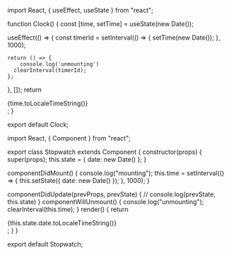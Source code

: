 import React, { useEffect, useState } from "react";

function Clock() {
  const [time, setTime] = useState(new Date());

  useEffect(() => {
    const timerId = setInterval(() => {
      setTime(new Date());
    }, 1000);

    return () => {
        console.log('unmounting')
      clearInterval(timerId);
    };
  }, []);
  return <div>{time.toLocaleTimeString()}</div>;
}

export default Clock;


import React, { Component } from "react";

export class Stopwatch extends Component {
  constructor(props) {
    super(props);
    this.state = { date: new Date() };
  }

  componentDidMount() {
    console.log("mounting");
    this.time = setInterval(() => {
      this.setState({ date: new Date() });
    }, 1000);
  }

  componentDidUpdate(prevProps, prevState) {
    // console.log(prevState, this.state)
  }
  componentWillUnmount() {
    console.log("unmounting");
    clearInterval(this.time);
  }
  render() {
    return <div>{this.state.date.toLocaleTimeString()}</div>;
  }
}

export default Stopwatch;
